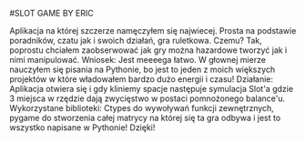 #SLOT GAME BY ERIC

Aplikacja na której szczerze namęczyłem się najwiecej. Prosta na podstawie poradników, czatu jak i swoich działań, gra ruletkowa. Czemu? Tak, poprostu chciałem zaobserwować jak gry można hazardowe tworzyć jak i nimi manipulować. Wniosek: Jest meeeega łatwo.
W głownej mierze nauczyłem się pisania na Pythonie, bo jest to jeden z moich większych projektów w które władowałem bardzo dużo energii i czasu!
Działanie: Aplikacja otwiera się i gdy kliniemy spacje następuje symulacja Slot'a gdzie 3 miejsca w rzędzie dają zwycięstwo w postaci pomnożonego balance'u.
Wykorzystane biblioteki: Ctypes do wywoływań funkcji zewnętrznych, pygame do stworzenia całej matrycy na której się ta gra odbywa i jest to wszystko napisane w Pythonie!
Dzięki!
